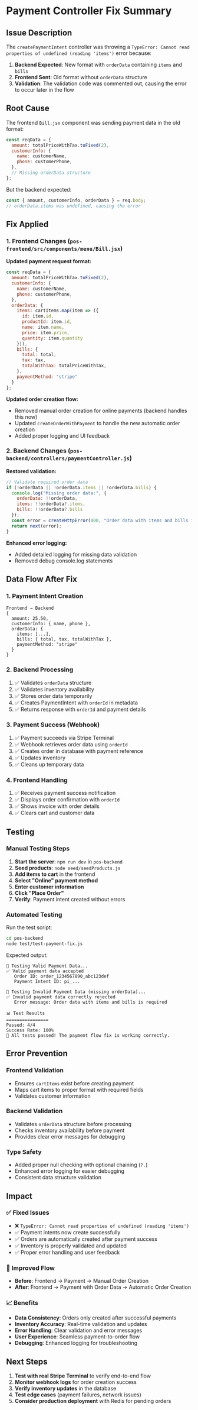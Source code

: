 # Payment Controller Fix Summary

## Issue Description
The `createPaymentIntent` controller was throwing a `TypeError: Cannot read properties of undefined (reading 'items')` error because:

1. **Backend Expected**: New format with `orderData` containing `items` and `bills`
2. **Frontend Sent**: Old format without `orderData` structure
3. **Validation**: The validation code was commented out, causing the error to occur later in the flow

## Root Cause
The frontend `Bill.jsx` component was sending payment data in the old format:
```javascript
const reqData = {
  amount: totalPriceWithTax.toFixed(2),
  customerInfo: {
    name: customerName,
    phone: customerPhone,
  },
  // Missing orderData structure
};
```

But the backend expected:
```javascript
const { amount, customerInfo, orderData } = req.body;
// orderData.items was undefined, causing the error
```

## Fix Applied

### 1. Frontend Changes (`pos-frontend/src/components/menu/Bill.jsx`)

**Updated payment request format:**
```javascript
const reqData = {
  amount: totalPriceWithTax.toFixed(2),
  customerInfo: {
    name: customerName,
    phone: customerPhone,
  },
  orderData: {
    items: cartItems.map(item => ({
      id: item.id,
      productId: item.id,
      name: item.name,
      price: item.price,
      quantity: item.quantity
    })),
    bills: {
      total: total,
      tax: tax,
      totalWithTax: totalPriceWithTax,
    },
    paymentMethod: "stripe"
  }
};
```

**Updated order creation flow:**
- Removed manual order creation for online payments (backend handles this now)
- Updated `createOrderWithPayment` to handle the new automatic order creation
- Added proper logging and UI feedback

### 2. Backend Changes (`pos-backend/controllers/paymentController.js`)

**Restored validation:**
```javascript
// Validate required order data
if (!orderData || !orderData.items || !orderData.bills) {
  console.log("Missing order data:", { 
    orderData: !!orderData, 
    items: !!orderData?.items, 
    bills: !!orderData?.bills 
  });
  const error = createHttpError(400, "Order data with items and bills is required");
  return next(error);
}
```

**Enhanced error logging:**
- Added detailed logging for missing data validation
- Removed debug console.log statements

## Data Flow After Fix

### 1. Payment Intent Creation
```
Frontend → Backend
{
  amount: 25.50,
  customerInfo: { name, phone },
  orderData: {
    items: [...],
    bills: { total, tax, totalWithTax },
    paymentMethod: "stripe"
  }
}
```

### 2. Backend Processing
1. ✅ Validates `orderData` structure
2. ✅ Validates inventory availability
3. ✅ Stores order data temporarily
4. ✅ Creates PaymentIntent with `orderId` in metadata
5. ✅ Returns response with `orderId` and payment details

### 3. Payment Success (Webhook)
1. ✅ Payment succeeds via Stripe Terminal
2. ✅ Webhook retrieves order data using `orderId`
3. ✅ Creates order in database with payment reference
4. ✅ Updates inventory
5. ✅ Cleans up temporary data

### 4. Frontend Handling
1. ✅ Receives payment success notification
2. ✅ Displays order confirmation with `orderId`
3. ✅ Shows invoice with order details
4. ✅ Clears cart and customer data

## Testing

### Manual Testing Steps
1. **Start the server**: `npm run dev` in `pos-backend`
2. **Seed products**: `node seed/seedProducts.js`
3. **Add items to cart** in the frontend
4. **Select "Online" payment method**
5. **Enter customer information**
6. **Click "Place Order"**
7. **Verify**: Payment intent created without errors

### Automated Testing
Run the test script:
```bash
cd pos-backend
node test/test-payment-fix.js
```

Expected output:
```
🧪 Testing Valid Payment Data...
✅ Valid payment data accepted
   Order ID: order_1234567890_abc123def
   Payment Intent ID: pi_...

🧪 Testing Invalid Payment Data (missing orderData)...
✅ Invalid payment data correctly rejected
   Error message: Order data with items and bills is required

📊 Test Results
================
Passed: 4/4
Success Rate: 100%
🎉 All tests passed! The payment flow fix is working correctly.
```

## Error Prevention

### Frontend Validation
- Ensures `cartItems` exist before creating payment
- Maps cart items to proper format with required fields
- Validates customer information

### Backend Validation
- Validates `orderData` structure before processing
- Checks inventory availability before payment
- Provides clear error messages for debugging

### Type Safety
- Added proper null checking with optional chaining (`?.`)
- Enhanced error logging for easier debugging
- Consistent data structure validation

## Impact

### ✅ Fixed Issues
- ❌ `TypeError: Cannot read properties of undefined (reading 'items')`
- ✅ Payment intents now create successfully
- ✅ Orders are automatically created after payment success
- ✅ Inventory is properly validated and updated
- ✅ Proper error handling and user feedback

### 🔄 Improved Flow
- **Before**: Frontend → Payment → Manual Order Creation
- **After**: Frontend → Payment with Order Data → Automatic Order Creation

### 📈 Benefits
- **Data Consistency**: Orders only created after successful payments
- **Inventory Accuracy**: Real-time validation and updates
- **Error Handling**: Clear validation and error messages
- **User Experience**: Seamless payment-to-order flow
- **Debugging**: Enhanced logging for troubleshooting

## Next Steps

1. **Test with real Stripe Terminal** to verify end-to-end flow
2. **Monitor webhook logs** for order creation success
3. **Verify inventory updates** in the database
4. **Test edge cases** (payment failures, network issues)
5. **Consider production deployment** with Redis for pending orders

